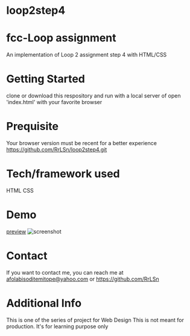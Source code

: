 # loop2step4
# fcc-Loop assignment
An implementation of Loop 2 assignment step 4 with HTML/CSS

# Getting Started
clone or download this respository and run with a local server of open 'index.html' with your favorite browser

# Prequisite
Your browser version must be recent for a better experience https://github.com/RrLSn/loop2step4.git

# Tech/framework used
HTML
CSS

# Demo
[preview](https://rawcdn.githack.com/RrLSn/loop2step4/13c0a5e7701ba764bee10bfa961ab283f51294c8/index.html)
![screenshot](./media/Screenshot%202022-11-07%20173631.png)

# Contact
If you want to contact me, you can reach me at
afolabisoditemitope@yahoo.com or
https://github.com/RrLSn

# Additional Info
This is one of the series of project for Web Design
This is not meant for production. It's for learning purpose only
